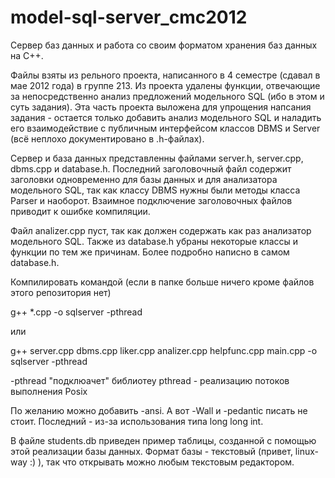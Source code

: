 model-sql-server_cmc2012
========================

Сервер баз данных и работа со своим форматом хранения баз данных на С++.

Файлы взяты из рельного проекта, написанного в 4 семестре (сдавал в мае 2012 года)
в группе 213. Из проекта удалены функции, отвечающие за непосредственно анализ
предложений модельного SQL (ибо в этом и суть задания). Эта часть проекта выложена
для упрощения напсания задания - остается только добавить анализ модельного SQL 
и наладить его взаимодействие с публичным интерфейсом классов DBMS и Server (всё
неплохо документировано в .h-файлах). 

Сервер и база данных представленны файлами server.h, server.cpp, dbms.cpp и
database.h. Последний заголовочный файл содержит заголовки одновременно для
базы данных и для анализатора модельного SQL, так как классу DBMS нужны были
методы класса Parser и наоборот. Взаимное подключение заголовочных файлов 
приводит к ошибке компиляции.

Файл analizer.cpp пуст, так как должен содержать как раз анализатор модельного SQL.
Также из database.h убраны некоторые классы и функции по тем же причинам. Более подробно
написно в самом database.h.


Компилировать командой (если в папке больше ничего кроме файлов этого репозитория нет)

g++ *.cpp -o sqlserver -pthread

или 

g++ server.cpp dbms.cpp liker.cpp analizer.cpp helpfunc.cpp main.cpp -o sqlserver -pthread

-pthread "подклюачет" библиотеу pthread - реализацию потоков выполнения Posix

По желанию можно добавить -ansi.
А вот -Wall и -pedantic писать не стоит. Последний - из-за использования типа 
long long int.


В файле students.db приведен пример таблицы, созданной с помощью этой реализации базы
данных. Формат базы - текстовый (привет, linux-way :) ), так что открывать можно любым
текстовым редактором.